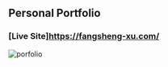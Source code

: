## Personal Portfolio

### [Live Site]https://fangsheng-xu.com/

![porfolio](https://user-images.githubusercontent.com/91645998/156668528-6cb4ba15-fa9c-4ca3-afe8-f5d8999fa719.PNG)
